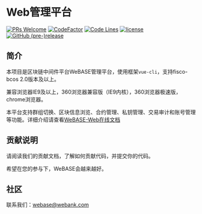 # Web管理平台
[![PRs Welcome](https://img.shields.io/badge/PRs-welcome-brightgreen.svg?style=flat-square)](https://webasedoc.readthedocs.io/zh_CN/latest/docs/WeBASE/CONTRIBUTING.html)
[![CodeFactor](https://www.codefactor.io/repository/github/webankfintech/webase-web/badge)](https://www.codefactor.io/repository/github/webankfintech/webase-web)
[![Code Lines](https://tokei.rs/b1/github/WeBankFinTech/WeBASE-Web?category=code)](https://github.com/WeBankFinTech/WeBASE-Web)
[![license](http://img.shields.io/badge/license-Apache%20v2-blue.svg)](http://www.apache.org/licenses/)
[![GitHub (pre-)release](https://img.shields.io/github/release/WeBankFinTech/WeBASE-Web/all.svg)](https://github.com/WeBankFinTech/WeBASE-Web/releases)

## 简介

本项目是区块链中间件平台WeBASE管理平台，使用框架`vue-cli`，支持fisco-bcos 2.0版本及以上。

兼容浏览器IE9及以上，360浏览器兼容版（IE9内核），360浏览器极速版，chrome浏览器。

本平台支持群组切换、区块信息浏览、合约管理、私钥管理、交易审计和账号管理等功能。详细介绍请查看[WeBASE-Web在线文档](https://webasedoc.readthedocs.io/zh_CN/latest/docs/WeBASE-Web/index.html)

## 贡献说明

请阅读我们的贡献文档，了解如何贡献代码，并提交你的代码。

希望在您的参与下，WeBASE会越来越好。

## 社区

联系我们：webase@webank.com
